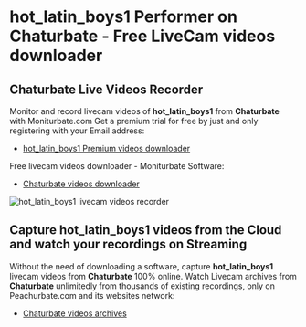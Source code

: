 # hot_latin_boys1 Performer on Chaturbate - Free LiveCam videos downloader

## Chaturbate Live Videos Recorder

Monitor and record livecam videos of **hot_latin_boys1** from **Chaturbate** with Moniturbate.com
Get a premium trial for free by just and only registering with your Email address:
* [hot_latin_boys1 Premium videos downloader](https://moniturbate.com/request-demo-licence-key.html)

Free livecam videos downloader - Moniturbate Software:
* [Chaturbate videos downloader](https://moniturbate.com/moniturbate-download-software.html)

![hot_latin_boys1 livecam videos recorder](https://peachurnet.com/templates/moniturbate-software.png)


## Capture hot_latin_boys1 videos from the Cloud and watch your recordings on Streaming

Without the need of downloading a software, capture **hot_latin_boys1** livecam videos from **Chaturbate** 100% online.
Watch Livecam archives from **Chaturbate** unlimitedly from thousands of existing recordings, only on Peachurbate.com and its websites network:
* [Chaturbate videos archives](https://peachurnet.com/)
